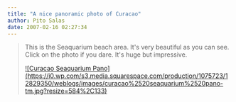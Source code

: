 ```yaml
---
title: "A nice panoramic photo of Curacao"
author: Pito Salas
date: 2007-02-16 02:27:34
---
```


>
> This is the Seaquarium beach area. It's very beautiful as you can see. Click
> on the photo if you dare. It's huge but impressive.
>
> [![Curacao Seaquarium
> Pano](https://i0.wp.com/s3.media.squarespace.com/production/1075723/12829350/weblogs/images/curacao%2520seaquarium%2520pano-
> tm.jpg?resize=584%2C133)](<https://i0.wp.com/s3.media.squarespace.com/production/1075723/12829350/weblogs/images/curacao%2520seaquarium%2520pano.jpg>)


